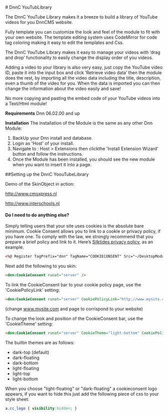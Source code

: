 ﻿﻿# DnnC YouTubLibrary

The DnnC YouTube Library makes it a breeze to build a library of YouTube videos for you DnnCMS website.

Fully template you can customize the look and feel of the module to fit with your own website. The template editing system uses CodeMirror for code tag coloring making it easy to edit the templates and Css.

The DnnC YouTube Library makes it easy to manage your videos with ‘drag and drop’ functionality to easily change the display order of you videos.

Adding a video to your library is also very easy, just copy the YouTube video ID, paste it into the input box and click ‘Retrieve video data’ then the module does the rest, by importing all the video data including the title, description, even a thumb of the video for you. When the data is imported you can then change the information about the video easily and save!

No more copying and pasting the embed code of your YouTube videos into a Text/Html module!

**Requirements** Dnn 06.02.00 and up

**Installation** The installation of the Module is the same as any other Dnn Module:
1. BackUp your Dnn install and database.
2. Login as 'Host' of your install.
3. Navigate to : Host > Extensions then clickthe 'Install Extension Wizard' button and follow the instructions.
4. Once the Module has been installed, you should see the new module when you want to insert it into a page.

##Setting up the DnnC YoouTubeLibrary














Demo of the SkinObject in action:

http://www.cmsxpress.nl

http://www.interschools.nl




#### Do I need to do anything else?
Simply telling users that your site uses cookies is the absolute bare minimum. Cookie Consent allows you to link to a cookie or privacy policy, if you have one. To comply with the law, we strongly recommend that you prepare a brief policy and link to it. Here’s [Silktides privacy policy](https://silktide.com/tools/cookie-consent/docs/compliance), as an example.





```html
<%@ Register TagPrefix="dnn" TagName="COOKIECONSENT" Src="~/DesktopModules/DnnC_CookieConsent/CookieConsent.ascx" %>
```

Next add the following to you skin:

```html
<dnn:CookieConsent runat="server" />
```

To link the CookieConsent bar to your cookie policy page, use the 'CookiePolicyLink' setting:

```html
<dnn:CookieConsent runat="server" CookiePolicyLink="http://www.mysite.com/cookiepolicy.aspx" />
```
(change www.mysite.com and page to corrispond to your website)

To change the look and position of the CookieConsent bar, use the 'CookieTheme' setting:

```html
<dnn:CookieConsent runat="server" CookieTheme="light-bottom" CookiePolicyLink="http://www.mysite.com/cookiepolicy.aspx" />
```

The builtin themes are as follows:
- dark-top (default)
- dark-floating
- dark-bottom
- light-floating
- light-top
- light-bottom

When you choose "light-floating" or "dark-floating" a cookieconsent logo appears, if you want to hide this just add the following piece of css to your style sheet:

```css
a.cc_logo { visibility:hidden; }
```
